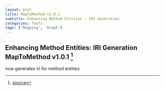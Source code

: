 ```yaml
---
layout: post
title: MapToMethod v1.0.1
subtitle: Enhancing Method Entities - IRI Generation
categories: Tools
tags: ['Mapping', 'Graph']
---
```


## Enhancing Method Entities: IRI Generation MapToMethod v1.0.1 [^fn1]

now generates iri for method entities

[^fn1]: [source](https://github.com/Mat-O-Lab/MapToMethod/releases/tag/v1.0.1)